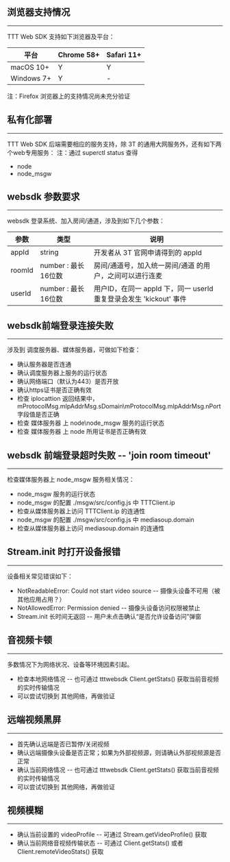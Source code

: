 ## 浏览器支持情况
---
TTT Web SDK 支持如下浏览器及平台：

|<center>**平台**</center>|<center>**Chrome 58+**</center>|<center>**Safari 11+**</center>|
|:--|:--|:--|
|macOS 10+|Y|Y|
|Windows 7+|Y| - |

注：Firefox 浏览器上的支持情况尚未充分验证

## 私有化部署
---
TTT Web SDK 后端需要相应的服务支持，除 3T 的通用大网服务外，还有如下两个web专用服务：
注：通过 superctl status 查得
* node
* node_msgw

## websdk 参数要求
---
websdk 登录系统、加入房间/通道，涉及到如下几个参数：

|<center>**参数**</center>|<center>**类型**</center>|<center>**说明**</center>|
|:--|:--|:--|
|appId|string|开发者从 3T 官网申请得到的 appId|
|roomId|number : 最长16位数|房间/通道号，加入统一房间/通道 的用户，之间可以进行连麦|
|userId|number : 最长16位数|用户ID，在同一 appId 下，同一 userId 重复登录会发生 'kickout' 事件|

## websdk前端登录连接失败
---
涉及到 调度服务器、媒体服务器，可做如下检查：
* 确认服务器是否连通
* 确认调度服务器上服务的运行状态
* 确认网络端口（默认为443）是否开放
* 确认https证书是否正确有效
* 检查 iplocattion 返回结果中， mProtocolMsg.mIpAddrMsg.sDomain\mProtocolMsg.mIpAddrMsg.nPort 字段值是否正确
* 检查 媒体服务器 上 node\node_msgw 服务的运行状态
* 检查 媒体服务器 上 node 所用证书是否正确有效

## websdk 前端登录超时失败 -- 'join room timeout'
---
检查媒体服务器上 node_msgw 服务相关情况：
* node_msgw 服务的运行状态
* node_msgw 的配置 ./msgw/src/config.js 中 TTTClient.ip
* 检查从媒体服务器上访问 TTTClient.ip 的连通性
* node_msgw 的配置 ./msgw/src/config.js 中 mediasoup.domain
* 检查从媒体服务器上访问 mediasoup.domain 的连通性

## Stream.init 时打开设备报错
---
设备相关常见错误如下：
* NotReadableError: Could not start video source -- 摄像头设备不可用（被其他应用占用？）
* NotAllowedError: Permission denied -- 摄像头设备访问权限被禁止
* Stream.init 长时间无返回 -- 用户未点击确认“是否允许设备访问”弹窗

## 音视频卡顿
---
多数情况下为网络状况、设备等环境因素引起。
* 检查本地网络情况 -- 也可通过 tttwebsdk Client.getStats() 获取当前音视频的实时传输情况
* 可以尝试切换到 其他网络，再做验证

## 远端视频黑屏
---
* 首先确认远端是否已暂停/关闭视频
* 确认远端摄像头设备是否正常；如果为外部视频源，则请确认外部视频源是否正常
* 确认当前网络情况 -- 也可通过 tttwebsdk Client.getStats() 获取当前音视频的实时传输情况
* 可以尝试切换到 其他网络，再做验证

## 视频模糊
---
* 确认当前设置的 videoProfile -- 可通过 Stream.getVideoProfile() 获取
* 确认当前网络音视频传输状态 -- 可通过 Client.getStats() 或者 Client.remoteVideoStats() 获取
